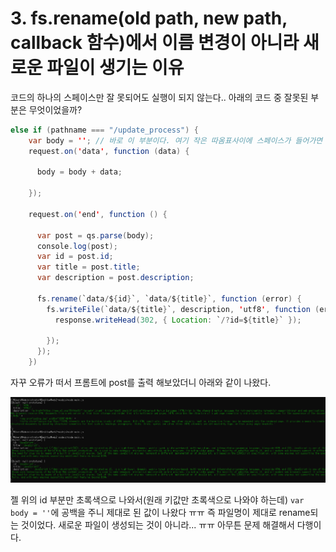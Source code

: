 
# 3. fs.rename(old path, new path, callback 함수)에서 이름 변경이 아니라 새로운 파일이 생기는 이유

코드의 하나의 스페이스만 잘 못되어도 실행이 되지 않는다..  아래의 코드 중 잘못된 부분은 무엇이었을까?


~~~Java Script
else if (pathname === "/update_process") {
    var body = ''; // 바로 이 부분이다. 여기 작은 따옴표사이에 스페이스가 들어가면 안된다. 공백이 없는 작은 따옴표의 연속이어야 한다.
    request.on('data', function (data) {

      body = body + data;

    });

    request.on('end', function () {

      var post = qs.parse(body);
      console.log(post);
      var id = post.id;
      var title = post.title;
      var description = post.description;
  
      fs.rename(`data/${id}`, `data/${title}`, function (error) {
        fs.writeFile(`data/${title}`, description, 'utf8', function (err) {
          response.writeHead(302, { Location: `/?id=${title}` });

        });
      });
    })
  ~~~  
  자꾸 오류가 떠서 프롬트에 post를 출력 해보았더니 아래와 같이 나왔다.
  
  ![에러의 이유](Error/images/nodejs.1.png)
  
  젤 위의 id 부분만 초록색으로 나와서(원래 키값만 초록색으로 나와야 하는데)   `var body = ''`에 공백을 주니 제대로 된 값이 나왔다 ㅠㅠ
  즉 파일명이 제대로 rename되는 것이었다. 새로운 파일이 생성되는 것이 아니라... ㅠㅠ 
  아무튼 문제 해결해서 다행이다.
